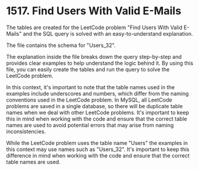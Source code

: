# 1517. Find Users With Valid E-Mails

<p style="font-size: 12px;">

The tables are created for the LeetCode problem "Find Users With Valid E-Mails" and the SQL query is solved with an easy-to-understand explanation.

The file contains the schema for "Users_32".

The explanation inside the file breaks down the query step-by-step and provides clear examples to help understand the logic behind it. By using this file, you can easily create the tables and run the query to solve the LeetCode problem.

In this context, it's important to note that the table names used in the examples include underscores and numbers, which differ from the naming conventions used in the LeetCode problem. In MySQL, all LeetCode problems are saved in a single database, so there will be duplicate table names when we deal with other LeetCode problems. It's important to keep this in mind when working with the code and ensure that the correct table names are used to avoid potential errors that may arise from naming inconsistencies.

While the LeetCode problem uses the table name "Users" the examples in this context may use names such as "Users_32". It's important to keep this difference in mind when working with the code and ensure that the correct table names are used.

</p>
